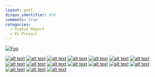 ```yaml
---
layout: post
disqus_identifier: #54
comments: true
categories:
  - Status Report
  - Pi Project
---
```


[![Foo](http://www.google.com.au/images/nav_logo7.png)](http://google.com.au/)

[![alt text](/images/posts/2019/2019-04-19-Pi-Project-Status-Report-Day-4.5/small/initial_build_01.jpg)](/images/posts/2019/2019-04-19-Pi-Project-Status-Report-Day-4.5/initial_build_01.jpg)
[![alt text](/images/posts/2019/2019-04-19-Pi-Project-Status-Report-Day-4.5/small/initial_build_02.jpg)](/images/posts/2019/2019-04-19-Pi-Project-Status-Report-Day-4.5/initial_build_02.jpg)
[![alt text](/images/posts/2019/2019-04-19-Pi-Project-Status-Report-Day-4.5/small/initial_build_03.jpg)](/images/posts/2019/2019-04-19-Pi-Project-Status-Report-Day-4.5/initial_build_03.jpg)
[![alt text](/images/posts/2019/2019-04-19-Pi-Project-Status-Report-Day-4.5/small/initial_build_04.jpg)](/images/posts/2019/2019-04-19-Pi-Project-Status-Report-Day-4.5/initial_build_04.jpg)
[![alt text](/images/posts/2019/2019-04-19-Pi-Project-Status-Report-Day-4.5/small/initial_build_05.jpg)](/images/posts/2019/2019-04-19-Pi-Project-Status-Report-Day-4.5/initial_build_05.jpg)
[![alt text](/images/posts/2019/2019-04-19-Pi-Project-Status-Report-Day-4.5/small/initial_build_06.jpg)](/images/posts/2019/2019-04-19-Pi-Project-Status-Report-Day-4.5/initial_build_06.jpg)
[![alt text](/images/posts/2019/2019-04-19-Pi-Project-Status-Report-Day-4.5/small/initial_build_08.jpg)](/images/posts/2019/2019-04-19-Pi-Project-Status-Report-Day-4.5/initial_build_08.jpg)
[![alt text](/images/posts/2019/2019-04-19-Pi-Project-Status-Report-Day-4.5/small/initial_build_09.jpg)](/images/posts/2019/2019-04-19-Pi-Project-Status-Report-Day-4.5/initial_build_09.jpg)
[![alt text](/images/posts/2019/2019-04-19-Pi-Project-Status-Report-Day-4.5/small/initial_build_10.jpg)](/images/posts/2019/2019-04-19-Pi-Project-Status-Report-Day-4.5/initial_build_10.jpg)
[![alt text](/images/posts/2019/2019-04-19-Pi-Project-Status-Report-Day-4.5/small/initial_build_11.jpg)](/images/posts/2019/2019-04-19-Pi-Project-Status-Report-Day-4.5/initial_build_11.jpg)
[![alt text](/images/posts/2019/2019-04-19-Pi-Project-Status-Report-Day-4.5/small/initial_build_12.jpg)](/images/posts/2019/2019-04-19-Pi-Project-Status-Report-Day-4.5/initial_build_12.jpg)
[![alt text](/images/posts/2019/2019-04-19-Pi-Project-Status-Report-Day-4.5/small/initial_build_13.jpg)](/images/posts/2019/2019-04-19-Pi-Project-Status-Report-Day-4.5/initial_build_13.jpg)
[![alt text](/images/posts/2019/2019-04-19-Pi-Project-Status-Report-Day-4.5/small/initial_build_14.jpg)](/images/posts/2019/2019-04-19-Pi-Project-Status-Report-Day-4.5/initial_build_14.jpg)
[![alt text](/images/posts/2019/2019-04-19-Pi-Project-Status-Report-Day-4.5/small/initial_build_15.jpg)](/images/posts/2019/2019-04-19-Pi-Project-Status-Report-Day-4.5/initial_build_15.jpg)
[![alt text](/images/posts/2019/2019-04-19-Pi-Project-Status-Report-Day-4.5/small/initial_build_16.jpg)](/images/posts/2019/2019-04-19-Pi-Project-Status-Report-Day-4.5/initial_build_16.jpg)
[![alt text](/images/posts/2019/2019-04-19-Pi-Project-Status-Report-Day-4.5/small/initial_build_17.jpg)](/images/posts/2019/2019-04-19-Pi-Project-Status-Report-Day-4.5/initial_build_17.jpg)
[![alt text](/images/posts/2019/2019-04-19-Pi-Project-Status-Report-Day-4.5/small/initial_build_18.jpg)](/images/posts/2019/2019-04-19-Pi-Project-Status-Report-Day-4.5/initial_build_18.jpg)
